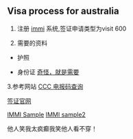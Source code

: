 ## Visa process for australia 

1. 注册 [immi](https://online.immi.gov.au/lusc/login) 系统,签证申请类型为visit 600

2. 需要的资料
  * 护照
  
  * 身份证 [奇怪，就是需要](https://www.homeaffairs.gov.au/help-text/eplus/Pages/elp-h1810.aspx#China) 
  
  
3.参考网站
  [CCC 电报码查询](https://apps.chasedream.com/chinese-commercial-code/)
  
  [签证官网](http://www.vfsglobal.cn/Australia/China/visitor_visa.html)
  
  [IMMI Sample](http://www.mafengwo.cn/i/8215430.html)
  [IMMI sample2](http://www.mafengwo.cn/i/6713981.html)


他人笑我太疯癫我笑他人看不穿！
